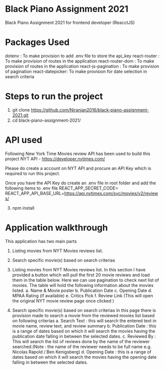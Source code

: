 # Black Piano Assignment 2021

Black Piano Assignment 2021 for frontend developer (ReacctJS)

# Packages Used

dotenv : To make provision to add .env file to store the api_key
react-router : To make provision of routes in the application
react-router-dom : To make provision of routes in the application
react-js-pagination : To make provision of pagination
react-datepicker: To make provision for date selection in search criteria

# Steps to run the project

1. git clone https://github.com/Niranjan2016/black-piano-assignment-2021.git
2. cd black-piano-assignment-2021/

# API used

Following New York Time Movies review API has been used to build this project
NYT API - https://developer.nytimes.com/

Please do create a account on NYT API and procure an API Key which is required to run this project.

Once you have the API Key do create an .env file in root folder and add the following items to .env file
REACT_APP_SECRET_CODE=<Your NYT API Key>
REACT_APP_API_BASE_URL=https://api.nytimes.com/svc/movies/v2/reviews/

3. npm install

# Application walkthrough

This application has two main parts

1. Listing movies from NYT Movies reviews list.
2. Search specific movie(s) based on search criterias

3. Listing movies from NYT Movies reviews list.
   In this section I have provided a button which will pull the first 20 movie reviews and load them in the table below. Here we can use pagination to check next list of movies.
   The table will hold the following information about the movies listed.
   a. Name & Movie poster
   b. Publication Date
   c. Opening Date
   d. MPAA Rating (if available)
   e. Critics Pick
   f. Review Link (This will open the original NYT movie review page once clicked )

4. Search specific movie(s) based on search criterias
   In this page there is provision made to search a movie from the reviewed movies list based on following criterias
   a. Search Text : this will search the entered text in movie name, review text, and review summary
   b. Publication Date : this is a range of dates based on which it will search the movies having the publication date falling in between the selected dates.
   c. Reviewed By : This will search the list of reviews done by the name of the reviewer searched.(Note : the name of the reviewer needs to be full name e.g. Nicolas Rapold / Ben Kenigsberg)
   d. Opening Date : this is a range of dates based on which it will search the movies having the opening date falling in between the selected dates.
